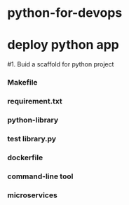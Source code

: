 # python-for-devops

# deploy python app


#1. Buid a scaffold for python project

### Makefile
### requirement.txt
### python-library
### test library.py
### dockerfile
### command-line tool
### microservices


